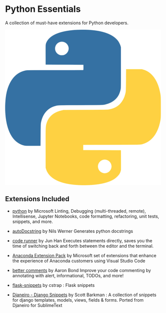 # Python Essentials

A collection of must-have extensions for Python developers.

![Python Essentials](images/python.png)

## Extensions Included

* [python](https://marketplace.visualstudio.com/items?itemName=ms-python.python) by Microsoft
Linting, Debugging (multi-threaded, remote), Intellisense, Jupyter Notebooks, code formatting, refactoring, unit tests, snippets, and more.

* [autoDocstring](https://marketplace.visualstudio.com/items?itemName=njpwerner.autodocstring) by Nils Werner
Generates python docstrings

* [code runner](https://marketplace.visualstudio.com/items?itemName=formulahendry.code-runner) by Jun Han
Executes statements directly, saves you the time of switching back and forth between the editor and the terminal.

* [Anaconda Extension Pack](https://marketplace.visualstudio.com/items?itemName=ms-python.anaconda-extension-pack) by Microsoft
set of extensions that enhance the experience of Anaconda customers using Visual Studio Code

* [better comments](https://marketplace.visualstudio.com/items?itemName=aaron-bond.better-comments) by Aaron Bond
Improve your code commenting by annotating with alert, informational, TODOs, and more!

* [flask-snippets](https://marketplace.visualstudio.com/items?itemName=cstrap.flask-snippets) by cstrap : Flask snippets

* [Djaneiro - Django Snippets](https://marketplace.visualstudio.com/items?itemName=thebarkman.vscode-djaneiro) by Scott Barkman : A collection of snippets for django templates, models, views, fields & forms. Ported from Djaneiro for SublimeText
